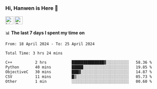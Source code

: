 ### Hi, Hanwen is Here 👋
<p>
	<a href="https://www.linkedin.com/in/liu-hanwen/"><img src="https://img.shields.io/badge/@hanwen-0A66C2?style=flat&logo=LinkedIn&logoColor=white" alt="Linkedin"  height="25px"/></a> 
	<a href="https://scholar.google.com/citations?user=HDF0su0AAAAJ"><img src="https://img.shields.io/badge/scholar-4385FE.svg?&style=plastic&logo=google-scholar&logoColor=white" alt="Google Scholar" height="25px"> </a>
</p>

📊 **The last 7 days I spent my time on** 
<!--START_SECTION:waka-->

```txt
From: 18 April 2024 - To: 25 April 2024

Total Time: 3 hrs 24 mins

C++          2 hrs           ██████████████▓░░░░░░░░░░   58.36 %
Python       40 mins         █████░░░░░░░░░░░░░░░░░░░░   19.85 %
ObjectiveC   30 mins         ███▓░░░░░░░░░░░░░░░░░░░░░   14.87 %
CSV          11 mins         █▒░░░░░░░░░░░░░░░░░░░░░░░   05.73 %
Other        1 min           ░░░░░░░░░░░░░░░░░░░░░░░░░   00.60 %
```

<!--END_SECTION:waka-->


<!--
**david990917/david990917** is a ✨ _special_ ✨ repository because its `README.md` (this file) appears on your GitHub profile.

Here are some ideas to get you started:

- 🔭 I’m currently working on ...
- 🌱 I’m currently learning ...
- 👯 I’m looking to collaborate on ...
- 🤔 I’m looking for help with ...
- 💬 Ask me about ...
- 📫 How to reach me: ...
- 😄 Pronouns: ...
- ⚡ Fun fact: ...
-->
